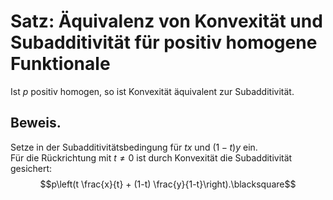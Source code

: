 # Satz: Äquivalenz von Konvexität und Subadditivität für positiv homogene Funktionale
Ist $p$ positiv homogen, so ist Konvexität äquivalent zur Subadditivität.
## Beweis.
Setze in der Subadditivitätsbedingung für $tx$ und $(1-t)y$ ein.  
Für die Rückrichtung mit $t\neq 0$ ist durch Konvexität die Subadditivität gesichert: $$p\left(t \frac{x}{t} + (1-t) \frac{y}{1-t}\right).\blacksquare$$
